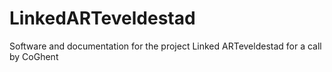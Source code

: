 # LinkedARTeveldestad
Software and documentation for the project Linked ARTeveldestad for a call by CoGhent
